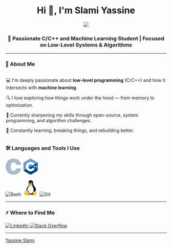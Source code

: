 <h1 align="center">Hi 👋, I'm Slami Yassine</h1>

<p align="center">
  <img src="https://tenor.com/fr/view/mr-robot-gif-5733980v.gif" width="300"/>
</p>


<h3 align="center">🚀 Passionate C/C++ and Machine Learning Student | Focused on Low-Level Systems & Algorithms</h3>

---

<!-- ### 🧠 About Me
- 💻 I'm deeply passionate about **low-level programming** (C/C++) and how it intersects with **machine learning**.
- 🔍 I love exploring how things work under the hood — from memory to optimization.
- 🚀 Currently sharpening my skills through open-source, system programming, and algorithm challenges.
- 🌱 Constantly learning, breaking things, and rebuilding better.

--- -->

<h3>🧠 About Me</h3>

<div align="center" style="display: flex; align-items: center; justify-content: center; gap: 40px; flex-wrap: wrap;">
  <div style="max-width: 500px; text-align: left;">
    <p>💻 I'm deeply passionate about <strong>low-level programming</strong> (C/C++) and how it intersects with <strong>machine learning</strong>.</p>
    <p>🔍 I love exploring how things work under the hood — from memory to optimization.</p>
    <p>🚀 Currently sharpening my skills through open-source, system programming, and algorithm challenges.</p>
    <p>🌱 Constantly learning, breaking things, and rebuilding better.</p>
  </div>
</div>

### 🛠️ Languages and Tools I Use
<p align="left">
  <img src="https://raw.githubusercontent.com/devicons/devicon/master/icons/c/c-original.svg" alt="C" width="50" height="50"/>
  <img src="https://raw.githubusercontent.com/devicons/devicon/master/icons/cplusplus/cplusplus-original.svg" alt="C++" width="50" height="50"/>
  <!-- <img src="https://www.vectorlogo.zone/logos/git-scm/git-scm-icon.svg" alt="Git" width="50" height="50"/>
  <img src="https://www.vectorlogo.zone/logos/gnu_bash/gnu_bash-icon.svg" alt="Bash" width="50" height="50"/>
  <img src="https://raw.githubusercontent.com/devicons/devicon/master/icons/linux/linux-original.svg" alt="Linux" width="50" height="50"/> -->
</p>


<p align="left">
	<img src="https://www.vectorlogo.zone/logos/gnu_bash/gnu_bash-icon.svg" alt="Bash" width="50" height="50"/>
	<img src="https://raw.githubusercontent.com/devicons/devicon/master/icons/linux/linux-original.svg" alt="Linux" width="50" height="50"/>
	<img src="https://www.vectorlogo.zone/logos/git-scm/git-scm-icon.svg" alt="Git" width="50" height="50"/>
</p>

---

### ⚡️ Where to Find Me
<p align="left">
  <a href="https://www.linkedin.com/in/yassine-slami-5511a2279" target="_blank">
    <img src="https://img.shields.io/badge/LinkedIn-%230077B5?style=for-the-badge&logo=linkedin&logoColor=white" alt="LinkedIn"/>
  </a>
  <a href="https://stackoverflow.com/users/27331576" target="_blank">
    <img src="https://img.shields.io/badge/StackOverflow-%23f48024?style=for-the-badge&logo=stackoverflow&logoColor=white" alt="Stack Overflow"/>
  </a>
</p>

---

<div class="badge-base LI-profile-badge" data-locale="en_US" data-size="large" data-theme="dark" data-type="VERTICAL" data-vanity="yassine-slami-5511a2279" data-version="v1"><a class="badge-base__link LI-simple-link" href="https://ma.linkedin.com/in/yassine-slami-5511a2279?trk=profile-badge">Yassine Slami</a></div>


<!-- Optional: GitHub Stats -->

<!-- <p align="center">
  <img src="https://github-readme-stats.vercel.app/api?username=yaasinslami&show_icons=true&theme=tokyonight" alt="GitHub Stats" />
</p> -->

